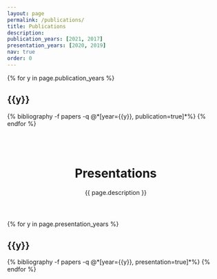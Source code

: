 ```yaml
---
layout: page
permalink: /publications/
title: Publications
description: 
publication_years: [2021, 2017]
presentation_years: [2020, 2019]
nav: true
order: 0
---
```


<!--  Publication-->
<div class="publications">

{% for y in page.publication_years %}
  <h2 class="year">{{y}}</h2>
  {% bibliography -f papers -q @*[year={{y}}, publication=true]*%}
{% endfor %}

</div>


<!--  Presentation-->
<header class="post-header">
  <br><br><br>
  <h1 class="publication-title">Presentations</h1>
  <p class="publication-description">{{ page.description }}</p>
</header>

<div class="publications">

{% for y in page.presentation_years %}
<h2 class="year">{{y}}</h2>
{% bibliography -f papers -q @*[year={{y}}, presentation=true]*%}
{% endfor %}

</div>